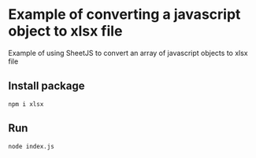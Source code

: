 # Example of converting a javascript object to xlsx file

Example of using SheetJS to convert an array of javascript objects to xlsx file


## Install package

```
npm i xlsx
```

## Run

```
node index.js
```
